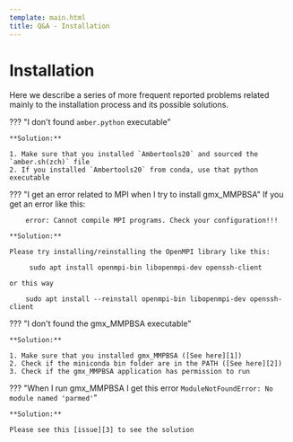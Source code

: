 ```yaml
---
template: main.html
title: Q&A - Installation
---
```


# Installation
Here we describe a series of more frequent reported problems related mainly to the installation process and its 
possible solutions.

??? "I don't found `amber.python` executable"

    **Solution:**
    
    1. Make sure that you installed `Ambertools20` and sourced the `amber.sh(zch)` file
    2. If you installed `Ambertools20` from conda, use that python executable

??? "I get an error related to MPI when I try to install gmx_MMPBSA"
    If you get an error like this:    

        error: Cannot compile MPI programs. Check your configuration!!!
    
    **Solution:**

    Please try installing/reinstalling the OpenMPI library like this:

         sudo apt install openmpi-bin libopenmpi-dev openssh-client

    or this way

        sudo apt install --reinstall openmpi-bin libopenmpi-dev openssh-client

??? "I don't found the gmx_MMPBSA executable"
    
    **Solution:**

    1. Make sure that you installed gmx_MMPBSA ([See here][1])
    2. Check if the miniconda bin folder are in the PATH ([See here][2])
    3. Check if the gmx_MMPBSA application has permission to run
    
??? "When I run gmx_MMPBSA I get this error `ModuleNotFoundError: No module named 'parmed'`"

    **Solution:**

    Please see this [issue][3] to see the solution
    
    




  [1]: ../installation.md#installation
  [2]: ../installation.md#after-install
  [3]: https://github.com/Valdes-Tresanco-MS/gmx_MMPBSA/issues/2